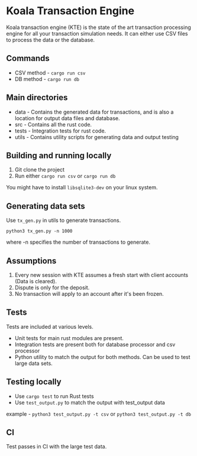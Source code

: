 # Koala Transaction Engine

Koala transaction engine (KTE) is the state of the art transaction processing engine for all your transaction simulation needs. It can either use CSV files to process the data or the database.

## Commands
- CSV method - `cargo run csv`
- DB method - `cargo run db`

## Main directories
- data - Contains the generated data for transactions, and is also a location for output data files and database.
- src - Contains all the rust code.
- tests - Integration tests for rust code.
- utils - Contains utility scripts for generating data and output testing

## Building and running locally
1. Git clone the project
2. Run either `cargo run csv` or `cargo run db`

You might have to install `libsqlite3-dev` on your linux system.

## Generating data sets
Use `tx_gen.py` in utils to generate transactions.

`python3 tx_gen.py -n 1000` 

where -n specifies the number of transactions to generate.

## Assumptions

1. Every new session with KTE assumes a fresh start with client accounts (Data is cleared).
2. Dispute is only for the deposit. 
3. No transaction will apply to an account after it's been frozen.

## Tests

Tests are included at various levels.

- Unit tests for main rust modules are present.
- Integration tests are present both for database processor and csv processor
- Python utility to match the output for both methods. Can be used to test large data sets.

## Testing locally
- Use `cargo test` to run Rust tests
- Use `test_output.py` to match the output with test_output data

example - `python3 test_output.py -t csv` or `python3 test_output.py -t db`

## CI

Test passes in CI with the large test data.
